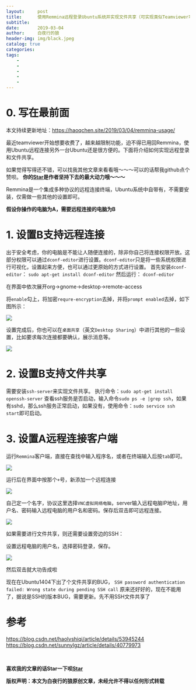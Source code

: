 ```yaml
---
layout:     post
title:      使用Remmina远程登录Ubuntu系统并实现文件共享（可实现类似Teamviewer功能）
subtitle:   
date:       2019-03-04
author:     白夜行的狼
header-img: img/black.jpeg
catalog: true
categories:  
tags:
    - 
    - 
    - 
    - 
    - 
--- 
```


# 0. 写在最前面

本文持续更新地址：<https://haoqchen.site/2019/03/04/remmina-usage/>

最近teamviewer开始想要收费了，越来越限制功能，迫不得已用回Remmina，使用Ubuntu远程连接另外一台Ubuntu还是很方便的。下面将介绍如何实现远程登录和文件共享。

如果觉得写得还不错，可以找我其他文章来看看哦～～～可以的话帮我github点个赞呗。
**你的[Star](https://github.com/HaoQChen/HaoQChen.github.io)是作者坚持下去的最大动力哦～～～**

Remmina是一个集成多种协议的远程连接终端，Ubuntu系统中自带有，不需要安装，仅需做一些其他的设置即可。

**假设你操作的电脑为A，需要远程连接的电脑为B**

# 1. 设置B支持远程连接
出于安全考虑，你的电脑是不能让人随便连接的，除非你自己将连接权限开放。这部分权限可以通过`dconf-editor`进行设置。`dconf-editor`只是将一些系统权限进行可视化，设置起来方便，也可以通过更原始的方式进行设置。
首先安装`dconf-editor`：
`sudo apt-get install dconf-editor`
然后运行：
`dconf-editor`

在界面中依次展开org->gnome->desktop->remote-access

将`enable`勾上，将加密`requre-encryption`去掉，并将`prompt enabled`去掉，如下图所示：

![](../img/in_post/remmina_usage/dconf.png)

设置完成后，你也可以在`桌面共享`（英文`Desktop Sharing`）中进行其他的一些设置，比如要求每次连接都要确认，展示消息等。

![](../img/in_post/remmina_usage/share_preference.png)

# 2. 设置B支持文件共享
需要安装`ssh-server`来实现文件共享。
执行命令：`sudo apt-get install openssh-server` 
查看ssh服务是否启动，输入命令`sudo ps -e |grep ssh`，如果有sshd，那么ssh服务正常启动，如果没有，使用命令：`sudo service ssh start`即可启动。

# 3. 设置A远程连接客户端
运行`Remmina`客户端，直接在查找中输入程序名，或者在终端输入后按`tab`即可。

![](../img/in_post/remmina_usage/search_remmina.png)

运行后在界面中按那个`+`号，新添加一个远程连接

![](../img/in_post/remmina_usage/add_client.png)

自己定一个名字，协议这里选择`VNC虚拟网络电脑`，server输入远程电脑IP地址，用户名、密码输入远程电脑的用户名和密码。保存后双击即可远程连接。

![](../img/in_post/remmina_usage/client_name.png)

如果需要进行文件共享，则还需要设置旁边的SSH：

设置远程电脑的用户名，选择密码登录，保存。

![](../img/in_post/remmina_usage/ssh_enable.png)


然后双击就大功告成啦

现在在Ubuntu1404下出了个文件共享的BUG，
`SSH password authentication failed: Wrong state during pending SSH call`
原来还好好的，现在不能用了，据说是SSH的版本BUG，需要更新。先不用SSH文件共享了

# 参考
<https://blog.csdn.net/haolvshiqi/article/details/53945244>
<https://blog.csdn.net/sunnylgz/article/details/40779973>

<br>

**喜欢我的文章的话Star一下呗[Star](https://github.com/HaoQChen/HaoQChen.github.io)**

**版权声明：本文为白夜行的狼原创文章，未经允许不得以任何形式转载**

